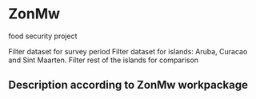 # ZonMw
food security project

Filter dataset for survey period
Filter dataset for islands: Aruba, Curacao and Sint Maarten.
Filter rest of the islands for comparison


## Description according to ZonMw workpackage

